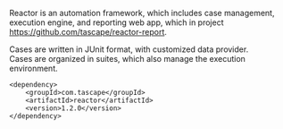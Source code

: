 Reactor is an automation framework, which includes case management, execution engine, and reporting web app, which in project https://github.com/tascape/reactor-report.  
  
Cases are written in JUnit format, with customized data provider.  
Cases are organized in suites, which also manage the execution environment.  
  
```
<dependency>
    <groupId>com.tascape</groupId>
    <artifactId>reactor</artifactId>
    <version>1.2.0</version>
</dependency>
```
